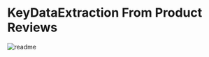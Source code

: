 # KeyDataExtraction From Product Reviews
![readme](https://github.com/user-attachments/assets/99791c7c-3f98-4832-95f1-999262ed1361)
